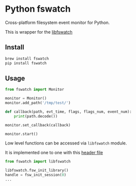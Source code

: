 # Python fswatch

Cross-platform filesystem event monitor for Python.

This is wrapper for the [libfswatch](https://github.com/emcrisostomo/fswatch/)


## Install

```sh
brew install fswatch
pip install fswatch
```


## Usage

```python
from fswatch import Monitor

monitor = Monitor()
monitor.add_path('/tmp/test/')

def callback(path, evt_time, flags, flags_num, event_num):
    print(path.decode())

monitor.set_callback(callback)

monitor.start()
```

Low level functions can be accessed via `libfswatch` module.

It is implemented one to one with this [header file](https://github.com/emcrisostomo/fswatch/blob/master/libfswatch/src/libfswatch/c/libfswatch.h)

```python
from fswatch import libfswatch

libfswatch.fsw_init_library()
handle = fsw_init_session(0)
...
```

